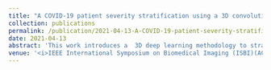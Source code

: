 ```yaml
---
title: "A COVID-19 patient severity stratification using a 3D convolutional strategy on CT-scans"
collection: publications
permalink: /publication/2021-04-13-A-COVID-19-patient-severity-stratification-using-a-3D-convolutional-strategy-on-CT-scans
date: 2021-04-13
abstract: 'This work introduces a  3D deep learning methodology to stratify patients according to the severity of lung infection caused by COVID-19 disease on computerized tomography images (CT).  A set of volumetric attention maps were also obtained to explain the results and support the diagnostic tasks. The validation of the approach was carried out on a dataset composed of 350 patients, diagnosed by the RT-PCR assay either as negative (control - 175) or positive (COVID-19 - 175). Additionally, the patients were graded (0-25) by two expert radiologists according to the extent of lobar involvement. These gradings were used to define 5 COVID-19 severity categories. The model yields an average 60\% accuracy for the multi-severity classification task. Additionally, a set of Mann Whitney U significance tests were conducted to compare the severity groups. Results show that patients in different severity groups have significantly different severity scores ($p< 0.01$) for all the compared severity groups.'
venue: '<i>IEEE International Symposium on Biomedical Imaging (ISBI)(ACCEPTED), 2021.</i>'
---
```

